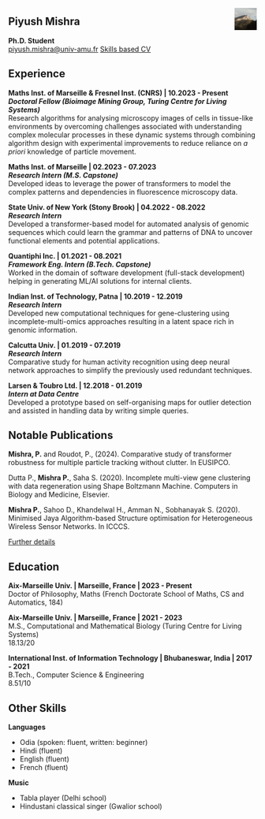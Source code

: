 <link rel="stylesheet" href="styles.css">

[<img align="right" width="45" height="45" src="logo.jpeg">](https://piyushmishra12.github.io/)
## **Piyush Mishra**
**Ph.D. Student**<br>
piyush.mishra@univ-amu.fr
[Skills based CV](https://piyushmishra12.github.io/resume/Piyush%20Mishra%20CV.pdf)

## **Experience**
**Maths Inst. of Marseille & Fresnel Inst. (CNRS) | 10.2023 - Present**<br>
***Doctoral Fellow (Bioimage Mining Group, Turing Centre for Living Systems)***<br>
Research algorithms for analysing microscopy images of cells in tissue-like environments by overcoming challenges associated with understanding complex molecular processes in these dynamic systems through combining algorithm design with experimental improvements to reduce reliance on *a priori* knowledge of particle movement.

**Maths Inst. of Marseille | 02.2023 - 07.2023**<br>
***Research Intern (M.S. Capstone)***<br>
Developed ideas to leverage the power of transformers to model the complex patterns and dependencies in fluorescence microscopy data.

**State Univ. of New York (Stony Brook) | 04.2022 - 08.2022**<br>
***Research Intern***<br>
Developed a transformer-based model for automated analysis of genomic sequences which could learn the grammar and patterns of DNA to uncover functional elements and potential applications.

**Quantiphi Inc. | 01.2021 - 08.2021**<br>
***Framework Eng. Intern (B.Tech. Capstone)***<br>
Worked in the domain of software development (full-stack development) helping in generating ML/AI solutions for internal clients.

**Indian Inst. of Technology, Patna | 10.2019 - 12.2019**<br>
***Research Intern***<br>
Developed new computational techniques for gene-clustering using incomplete-multi-omics approaches resulting in a latent space rich in genomic information.

**Calcutta Univ. | 01.2019 - 07.2019**<br>
***Research Intern***<br>
Comparative study for human activity recognition using deep neural network approaches to simplify the previously used redundant techniques.

**Larsen & Toubro Ltd. | 12.2018 - 01.2019**<br>
***Intern at Data Centre***<br>
Developed a prototype based on self-organising maps for outlier detection and assisted in handling data by writing simple queries.

## **Notable Publications**
**Mishra, P.** and Roudot, P., (2024). Comparative study of transformer robustness for multiple particle tracking without clutter. In EUSIPCO.

Dutta P., **Mishra P.**, Saha S. (2020). Incomplete multi-view gene clustering with data regeneration using Shape Boltzmann Machine. Computers in Biology and Medicine, Elsevier.

**Mishra P.**, Sahoo D., Khandelwal H., Amman N., Sobhanayak S. (2020). Minimised Jaya Algorithm-based Structure optimisation for Heterogeneous Wireless Sensor Networks. In ICCCS.

[Further details](https://piyushmishra12.github.io/publications/)

## **Education**
**Aix-Marseille Univ. | Marseille, France | 2023 - Present**<br>
Doctor of Philosophy, Maths (French Doctorate School of Maths, CS and Automatics, 184)

**Aix-Marseille Univ. | Marseille, France | 2021 - 2023**<br>
M.S., Computational and Mathematical Biology (Turing Centre for Living Systems)<br>
18.13/20

**International Inst. of Information Technology | Bhubaneswar, India | 2017 - 2021**<br>
B.Tech., Computer Science & Engineering <br>
8.51/10

## **Other Skills**
**Languages**<br>
* Odia (spoken: fluent, written: beginner)<br>
* Hindi (fluent)<br>
* English (fluent)<br>
* French (fluent)<br>

**Music**<br>
* Tabla player (Delhi school)
* Hindustani classical singer (Gwalior school)
